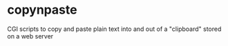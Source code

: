 # copynpaste
CGI scripts to copy and paste plain text into and out of a "clipboard" stored on a web server

